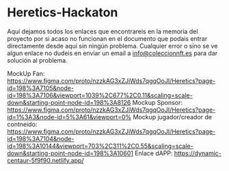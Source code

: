 # Heretics-Hackaton
Aquí dejamos todos los enlaces que encontrareis en la memoria del proyecto por si acaso no funcionan en el documento que podais entrar directamente desde aquí sin ningún problema. Cualquier error o sino se ve algun enlace no dudeis en enviar un email a info@coleccionnft.es para dar solución al problema. 

MockUp Fan: https://www.figma.com/proto/nzzkAG3xZJiWds7qgqOoJI/Heretics?page-id=198%3A7105&node-id=198%3A7106&viewport=1039%2C677%2C0.11&scaling=scale-down&starting-point-node-id=198%3A8126
Mockup Sponsor: https://www.figma.com/proto/nzzkAG3xZJiWds7qgqOoJI/Heretics?page-id=1%3A3&node-id=5%3A61&viewport=0%
Mockup jugador/creador de contneido: https://www.figma.com/proto/nzzkAG3xZJiWds7qgqOoJI/Heretics?page-id=198%3A7104&node-id=198%3A10144&viewport=703%2C311%2C0.55&scaling=scale-down&starting-point-node-id=198%3A10601
Enlace dAPP: https://dynamic-centaur-5f9f90.netlify.app/
